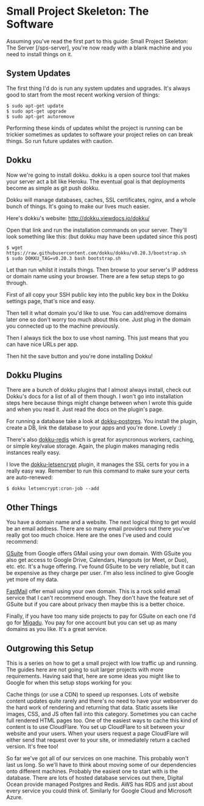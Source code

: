 # Small Project Skeleton: The Software

Assuming you've read the first part to this guide: Small Project Skeleton: The Server [/sps-server], you're now ready with a blank machine and you need to install things on it.

## System Updates

The first thing I'd do is run any system updates and upgrades. It's always good to start from the most recent working version of things:

    $ sudo apt-get update
    $ sudo apt-get upgrade
    $ sudo apt-get autoremove

Performing these kinds of updates whilst the project is running can be trickier sometimes as updates to software your project relies on can break things. So run future updates with caution.

## Dokku

Now we're going to install dokku. dokku is a open source tool that makes your server act a bit like Heroku. The eventual goal is that deployments become as simple as git push dokku.

Dokku will manage databases, caches, SSL certificates, nginx, and a whole bunch of things. It's going to make our lives much easier.

Here's dokku's website: http://dokku.viewdocs.io/dokku/

Open that link and run the installation commands on your server. They'll look something like this: (but dokku may have been updated since this post)

    $ wget https://raw.githubusercontent.com/dokku/dokku/v0.20.3/bootstrap.sh
    $ sudo DOKKU_TAG=v0.20.3 bash bootstrap.sh

Let than run whilst it installs things. Then browse to your server's IP address or domain name using your browser. There are a few setup steps to go through.

First of all copy your SSH public key into the public key box in the Dokku settings page, that's nice and easy.

Then tell it what domain you'd like to use. You can add/remove domains later one so don't worry too much about this one. Just plug in the domain you connected up to the machine previously.

Then I always tick the box to use vhost naming. This just means that you can have nice URLs per app.

Then hit the save button and you're done installing Dokku!

## Dokku Plugins

There are a bunch of dokku plugins that I almost always install, check out Dokku's docs for a list of all of them though. I won't go into installation steps here because things might change between when I wrote this guide and when you read it. Just read the docs on the plugin's page.

For running a database take a look at [dokku-postgres](https://github.com/dokku/dokku-postgres). You install the plugin, create a DB, link the database to your apps and you're done. Lovely :)

There's also [dokku-redis](https://github.com/dokku/dokku-redis) which is great for asyncronous workers, caching, or simple key/value storage. Again, the plugin makes managing redis instances really easy.

I love the [dokku-letsencrypt](https://github.com/dokku/dokku-letsencrypt) plugin, it manages the SSL certs for you in a really easy way. Remember to run this command to make sure your certs are auto-renewed:

    $ dokku letsencrypt:cron-job --add

## Other Things

You have a domain name and a website. The next logical thing to get would be an email address. There are so many email providers out there you've really got too much choice. Here are the ones I've used and could recommend:

[GSuite](https://gsuite.google.com/) from Google offers GMail using your own domain. With GSuite you also get access to Google Drive, Calendars, Hangouts (or Meet, or Duo), etc. etc. It's a huge offering. I've found GSuite to be very reliable, but it can be expensive as they charge per user. I'm also less inclined to give Google yet more of my data.

[FastMail](https://www.fastmail.com/) offer email using your own domain. This is a rock solid email service that I can't recommend enough. They don't have the feature set of GSuite but if you care about privacy then maybe this is a better choice.

Finally, if you have too many side projects to pay for GSuite on each one I'd go for [Migadu](https://www.migadu.com/en/index.html). You pay for one account but you can set up as many domains as you like. It's a great service.

## Outgrowing this Setup

This is a series on how to get a small project with low traffic up and running. The guides here are not going to suit larger projects with more requirements. Having said that, here are some ideas you might like to Google for when this setup stops working for you:

Cache things (or use a CDN) to speed up responses. Lots of website content updates quite rarely and there's no need to have your webserver do the hard work of rendering and returning that data. Static assets like images, CSS, and JS often fall into this category. Sometimes you can cache full rendered HTML pages too. One of the easiest ways to cache this kind of content is to use CloudFlare. You set up CloudFlare to sit between your website and your users. When your users request a page CloudFlare will either send that request over to your site, or immediately return a cached version. It's free too!

So far we've got all of our services on one machine. This probably won't last us long. So we'll have to think about moving some of our dependencies onto different machines. Probably the easiest one to start with is the database. There are lots of hosted database services out there, Digital Ocean provide  managed Postgres and Redis. AWS has RDS and just about every service you could think of. Similarly for Google Cloud and Microsoft Azure.
